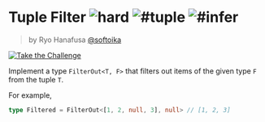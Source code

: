 <!--info-header-start--><h1>Tuple Filter <img src="https://img.shields.io/badge/-hard-de3d37" alt="hard"/> <img src="https://img.shields.io/badge/-%23tuple-999" alt="#tuple"/> <img src="https://img.shields.io/badge/-%23infer-999" alt="#infer"/></h1><blockquote><p>by Ryo Hanafusa <a href="https://github.com/softoika" target="_blank">@softoika</a></p></blockquote><p><a href="https://tsch.js.org/399/play" target="_blank"><img src="https://img.shields.io/badge/-Take%20the%20Challenge-3178c6?logo=typescript&logoColor=white" alt="Take the Challenge"/></a>

Implement a type `FilterOut<T, F>` that filters out items of the given type `F` from the tuple `T`.

For example,

```ts
type Filtered = FilterOut<[1, 2, null, 3], null> // [1, 2, 3]
```
